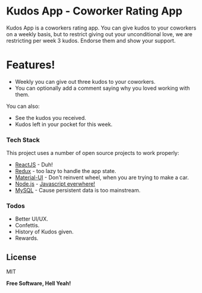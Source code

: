 # Kudos App - Coworker Rating App

Kudos App is a coworkers rating app. You can give kudos to your coworkers on a weekly basis, but to restrict giving out your unconditional love, we are restricting per week 3 kudos. Endorse them and show your support. 

# Features!
  - Weekly you can give out three kudos to your coworkers.
  - You can optionally add a comment saying why you loved working with them.

You can also:
  - See the kudos you received.
  - Kudos left in your pocket for this week.

### Tech Stack

This project uses a number of open source projects to work properly:

* [ReactJS] - Duh!
* [Redux] - too lazy to handle the app state.
* [Material-UI] - Don't reinvent wheel, when you are trying to make a car.
* [Node.js] - [Javascript everwhere!]
* [MySQL] - Cause persistent data is too mainstream.

### Todos

 - Better UI/UX.
 - Confettis.
 - History of Kudos given.
 - Rewards.

License
----

MIT

**Free Software, Hell Yeah!**

[//]: #

[ReactJS]: <https://reactjs.org/>
[Redux]: <https://redux.js.org/>
[Material-UI]: <https://material-ui.com/>
[Node.js]: <http://nodejs.org>
[Javascript everwhere!]: <https://miro.medium.com/max/760/1*_hSoTARgTda0JDPRnOF2BQ.jpeg>
[MySQL]: <https://www.mysql.com/>    